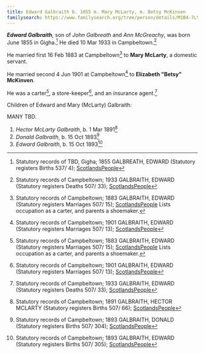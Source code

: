 ```yaml
---
title: Edward Galbraith b. 1855 m. Mary McLarty, m. Betsy McKinven
familysearch: https://www.familysearch.org/tree/person/details/M1B4-7LV
---
```

***Edward Galbraith***, son of *John Galbreath* and *Ann McGreachy*, was born June 1855 in Gigha.[^birth]  He died 10 Mar 1933 in Campbeltown.[^death]

He married first 16 Feb 1883 at Campbeltown[^marriage1] to **Mary McLarty**, a domestic servant.

He married second 4 Jun 1901 at Campbeltown[^marriage2] to **Elizabeth "Betsy" McKinven**.

He was a carter[^marriage1], a store-keeper[^marriage2], and an insurance agent.[^death]

Children of Edward and Mary (McLarty) Galbraith:

MANY TBD.

1. *Hector McLarty Galbraith*, b. 1 Mar 1891[^hector-birth]
1. *Donald Galbraith*, b. 15 Oct 1893[^donald-birth]
2. *Edward Galbraith*, b. 15 Oct 1893[^edward-birth]


[^birth]: Statutory records of TBD, Gigha; 1855 GALBREATH, EDWARD (Statutory registers Births 537/ 4); [ScotlandsPeople](https://www.scotlandspeople.gov.uk/view-image/nrs_stat_births/38715238)

[^marriage1]: Statutory records of Campbeltown; 1883 GALBRAITH, EDWARD (Statutory registers Marriages 507/ 15); [ScotlandsPeople](https://www.scotlandspeople.gov.uk/view-image/nrs_stat_marriages/5406558)
 Lists occupation as a carter, and parents a shoemaker.
 
[^marriage2]: Statutory records of Campbeltown; 1901 GALBRAITH, EDWARD (Statutory registers Marriages 507/ 13); [ScotlandsPeople](https://www.scotlandspeople.gov.uk/view-image/nrs_stat_marriages/3517953)

[^death]: Statutory records of Campbeltown; 1933 GALBRAITH, EDWARD (Statutory registers Deaths 507/ 33); [ScotlandsPeople](https://www.scotlandspeople.gov.uk/view-image/nrs_stat_deaths/8645158)

[^hector-birth]: Statutory records of Campbeltown; 1891 GALBRAITH, HECTOR MCLARTY (Statutory registers Births 507/ 66); [ScotlandsPeople](https://www.scotlandspeople.gov.uk/view-image/nrs_stat_births/43281002)

[^donald-birth]: Statutory records of Campbeltown; 1893 GALBRAITH, DONALD (Statutory registers Births 507/ 304); [ScotlandsPeople](https://www.scotlandspeople.gov.uk/view-image/nrs_stat_births/43501878)

[^edward-birth]: Statutory records of Campbeltown; 1893 GALBRAITH, EDWARD (Statutory registers Births 507/ 305); [ScotlandsPeople](https://www.scotlandspeople.gov.uk/view-image/nrs_stat_births/43502829)



